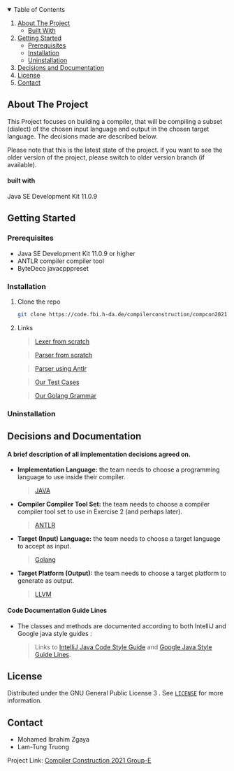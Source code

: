 <!-- TABLE OF CONTENTS -->

<details open="open">
  <summary>Table of Contents</summary>
  <ol>
    <li>
      <a href="#about-the-project">About The Project</a>
      <ul>
        <li><a href="#built-with">Built With</a></li>
      </ul>
    </li>
    <li>
      <a href="#getting-started">Getting Started</a>
      <ul>
        <li><a href="#prerequisites">Prerequisites</a></li>
        <li><a href="#installation">Installation</a></li>
        <li><a href="#uninstallation">Uninstallation</a></li>
      </ul>
    </li>
    <li><a href="#Desicions-and-Documentation">Decisions and Documentation</a></li>
    <li><a href="#license">License</a></li>
    <li><a href="#contact">Contact</a></li>
  </ol>
</details>



<!-- ABOUT THE PROJECT -->

## About The Project

This Project focuses on building a compiler, that will be compiling a subset (dialect) of the chosen input language and output in the chosen target language. The decisions made are described below. 

Please note that this is the latest state of the project. if you want to see the older version of the project, please switch to older version branch (if available).

<!-- BUILT WITH -->

#### built with

Java SE Development Kit 11.0.9

<!-- GETTING STARTED -->

## Getting Started

<!--  prerequisites --> 

### Prerequisites

- Java SE Development Kit 11.0.9 or higher
- ANTLR compiler compiler tool
- ByteDeco javacpppreset

<!-- INSTALLATION -->

### Installation

1. Clone the repo
   ```bash
   git clone https://code.fbi.h-da.de/compilerconstruction/compcon2021/X-Raster-E.git
   ```
2. Links

   >  [Lexer from scratch](https://code.fbi.h-da.de/compilerconstruction/compcon2021/X-Raster-E/-/tree/master/src/main/java/lexer)

   >  [Parser from scratch](https://code.fbi.h-da.de/compilerconstruction/compcon2021/X-Raster-E/-/tree/master/src/main/java/parser)

   >  [Parser using Antlr](https://code.fbi.h-da.de/compilerconstruction/compcon2021/X-Raster-E/-/tree/master/src/main/java/antlr)

   >  [Our Test Cases](https://code.fbi.h-da.de/compilerconstruction/compcon2021/X-Raster-E/-/tree/master/src/main/resources/go)

   >  [Our Golang Grammar](https://code.fbi.h-da.de/compilerconstruction/compcon2021/X-Raster-E/-/blob/master/src/main/resources/grammar/goSubset.g4)

### Uninstallation

<!-- DOCUMENTATION -->

## Decisions and Documentation
#### A brief description of all implementation decisions agreed on.

- **Implementation Language:** the team needs to choose a programming language to use inside their compiler.
	
	>[JAVA](https://www.java.com/en/)
	
- **Compiler Compiler Tool Set:** the team needs to choose a compiler compiler tool set to use in Exercise 2 (and perhaps later).
	
	>[ANTLR](https://www.antlr.org/)
	
- **Target (Input) Language:** the team needs to choose a target language to accept as input.
	
	>[Golang](https://www.golang.org/)

- **Target Platform (Output):** the team needs to choose a target platform to generate as output.
	
	>[LLVM](https://www.llvm.org/)



#### Code Documentation Guide Lines

- The classes and methods are documented according to both IntelliJ and Google java style guides :
  
  >Links to [IntelliJ Java Code Style Guide](https://www.jetbrains.com/help/idea/code-style-java.html) and [Google Java Style Guide Lines](https://google.github.io/styleguide/javaguide.html).

<!-- LICENSE -->

## License

Distributed under the GNU General Public License 3 . See [`LICENSE`](https://code.fbi.h-da.de/compilerconstruction/compcon2021/X-Raster-E/-/blob/master/LICENSE) for more information.


<!-- CONTACT -->
## Contact

  - Mohamed Ibrahim Zgaya
  - Lam-Tung Truong
  


Project Link: [Compiler Construction 2021 Group-E](https://code.fbi.h-da.de/compilerconstruction/compcon2021/X-Raster-E)

